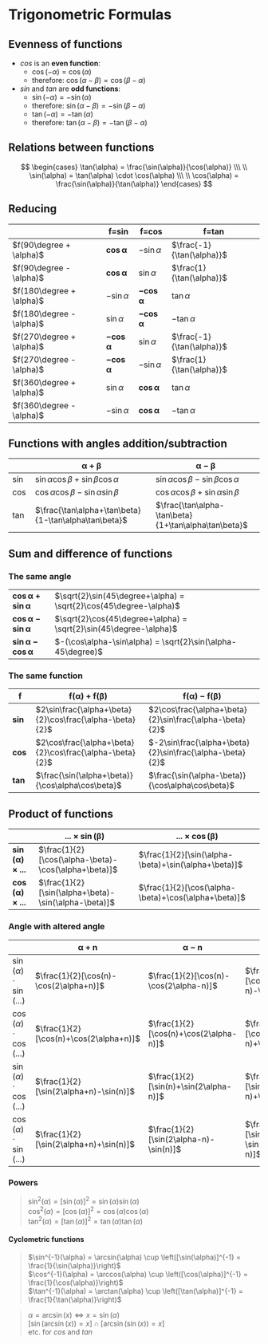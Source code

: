 # Trigonometric Formulas

## Evenness of functions

 - $cos$ is an **even function**:
   - $\cos(-\alpha) = \cos(\alpha)$
   - therefore: $\cos(\alpha-\beta) = \cos(\beta-\alpha)$
- $sin$ and $tan$ are **odd functions**:
  - $\sin(-\alpha) = -\sin(\alpha)$
  - therefore: $\sin(\alpha-\beta) = -\sin(\beta-\alpha)$
  - $\tan(-\alpha) = -\tan(\alpha)$
  - therefore: $\tan(\alpha-\beta) = -\tan(\beta-\alpha)$

## Relations between functions

$$
\begin{cases}
\tan(\alpha) = \frac{\sin(\alpha)}{\cos(\alpha)}
\\\ \\
\sin(\alpha) = \tan(\alpha) \cdot \cos(\alpha)
\\\ \\
\cos(\alpha) = \frac{\sin(\alpha)}{\tan(\alpha)}
\end{cases}
$$

## Reducing

| | f=sin | f=cos | f=tan |
|--|--|--|--|
| $f(90\degree + \alpha)$ | $\boldsymbol{\cos\alpha}$ | $-\sin\alpha$ | $\frac{-1}{\tan(\alpha)}$ |
| $f(90\degree - \alpha)$ | $\boldsymbol{\cos\alpha}$ | $\sin\alpha$ | $\frac{1}{\tan(\alpha)}$ |
| $f(180\degree + \alpha)$ | $-\sin\alpha$ | $\boldsymbol{-\cos\alpha}$ | $\tan\alpha$ |
| $f(180\degree - \alpha)$ | $\sin\alpha$ | $\boldsymbol{-\cos\alpha}$ | $-\tan\alpha$ |
| $f(270\degree + \alpha)$ | $\boldsymbol{-\cos\alpha}$ | $\sin\alpha$ | $\frac{-1}{\tan(\alpha)}$ |
| $f(270\degree - \alpha)$ | $\boldsymbol{-\cos\alpha}$ | $-\sin\alpha$ | $\frac{1}{\tan(\alpha)}$ |
| $f(360\degree + \alpha)$ | $\sin\alpha$ | $\boldsymbol{\cos\alpha}$ | $\tan\alpha$ |
| $f(360\degree - \alpha)$ | $-\sin\alpha$ | $\boldsymbol{\cos\alpha}$ | $-\tan\alpha$ |

## Functions with angles addition/subtraction

| | $\boldsymbol{\alpha+\beta}$ | $\boldsymbol{\alpha-\beta}$ |
|--|--|--|
| $\sin$ | $\sin\alpha\cos\beta+\sin\beta\cos\alpha$ | $\sin\alpha\cos\beta-\sin\beta\cos\alpha$ |
| $\cos$ | $\cos\alpha\cos\beta-\sin\alpha\sin\beta$ | $\cos\alpha\cos\beta+\sin\alpha\sin\beta$ |
| $\tan$ | $\frac{\tan\alpha+\tan\beta}{1-\tan\alpha\tan\beta}$ | $\frac{\tan\alpha-\tan\beta}{1+\tan\alpha\tan\beta}$ |

## Sum and difference of functions

### The same angle

|||
|--|--|
| $\boldsymbol{\cos\alpha+\sin\alpha}$ | $\sqrt{2}\sin(45\degree+\alpha) = \sqrt{2}\cos(45\degree-\alpha)$ |
| $\boldsymbol{\cos\alpha-\sin\alpha}$ | $\sqrt{2}\cos(45\degree+\alpha) = \sqrt{2}\sin(45\degree-\alpha)$ |
| $\boldsymbol{\sin\alpha-\cos\alpha}$ | $-(\cos\alpha-\sin\alpha) = \sqrt{2}\sin(\alpha-45\degree)$ |

### The same function

| $\boldsymbol{f}$ | $\boldsymbol{f(\alpha)+f(\beta})$ | $\boldsymbol{f(\alpha)-f(\beta)}$ |
|--|--|--|
| $\boldsymbol{\sin}$ | $2\sin\frac{\alpha+\beta}{2}\cos\frac{\alpha-\beta}{2}$ | $2\cos\frac{\alpha+\beta}{2}\sin\frac{\alpha-\beta}{2}$ |
| $\boldsymbol{\cos}$ | $2\cos\frac{\alpha+\beta}{2}\cos\frac{\alpha-\beta}{2}$ | $-2\sin\frac{\alpha+\beta}{2}\sin\frac{\alpha-\beta}{2}$ |
| $\boldsymbol{\tan}$ | $\frac{\sin(\alpha+\beta)}{\cos\alpha\cos\beta}$ | $\frac{\sin(\alpha-\beta)}{\cos\alpha\cos\beta}$ |

## Product of functions

| | $\boldsymbol{...\times\sin(\beta)}$ | $\boldsymbol{...\times\cos(\beta)}$ |
|--|--|--|
| $\boldsymbol{\sin(\alpha)\times...}$ | $\frac{1}{2}[\cos(\alpha-\beta)-\cos(\alpha+\beta)]$ | $\frac{1}{2}[\sin(\alpha-\beta)+\sin(\alpha+\beta)]$ |
| $\boldsymbol{\cos(\alpha)\times...}$ | $\frac{1}{2}[\sin(\alpha+\beta)-\sin(\alpha-\beta)]$ | $\frac{1}{2}[\cos(\alpha-\beta)+\cos(\alpha+\beta)]$ |

### Angle with altered angle

| | $\boldsymbol{\alpha+n}$ | $\boldsymbol{\alpha-n}$ | $\boldsymbol{n-\alpha}$ |
|--|--|--|--|
| $\sin(\alpha)\cdot\sin(...)$ | $\frac{1}{2}[\cos(n)-\cos(2\alpha+n)]$ | $\frac{1}{2}[\cos(n)-\cos(2\alpha-n)]$ | $\frac{1}{2}[\cos(2\alpha-n)-\cos(n)]$ |
| $\cos(\alpha)\cdot\cos(...)$ | $\frac{1}{2}[\cos(n)+\cos(2\alpha+n)]$ | $\frac{1}{2}[\cos(n)+\cos(2\alpha-n)]$ | $\frac{1}{2}[\cos(2\alpha-n)+\cos(n)]$ |
| $\sin(\alpha)\cdot\cos(...)$ | $\frac{1}{2}[\sin(2\alpha+n)-\sin(n)]$ | $\frac{1}{2}[\sin(n)+\sin(2\alpha-n)]$ | $\frac{1}{2}[\sin(2\alpha-n)+\sin(n)]$ |
| $\cos(\alpha)\cdot\sin(...)$ | $\frac{1}{2}[\sin(2\alpha+n)+\sin(n)]$ | $\frac{1}{2}[\sin(2\alpha-n)-\sin(n)]$ | $\frac{1}{2}[\sin(n)-\sin(2\alpha-n)]$ |

### Powers

> $\sin^2(\alpha) = [\sin(\alpha)]^2 = \sin(\alpha)\sin(\alpha)$  
> $\cos^2(\alpha) = [\cos(\alpha)]^2 = \cos(\alpha)\cos(\alpha)$  
> $\tan^2(\alpha) = [\tan(\alpha)]^2 = \tan(\alpha)\tan(\alpha)$

#### Cyclometric functions

> $\sin^{-1}(\alpha) = \arcsin(\alpha) \cup \left([\sin(\alpha)]^{-1} = \frac{1}{\sin(\alpha)}\right)$  
> $\cos^{-1}(\alpha) = \arccos(\alpha) \cup \left([\cos(\alpha)]^{-1} = \frac{1}{\cos(\alpha)}\right)$  
> $\tan^{-1}(\alpha) = \arctan(\alpha) \cup \left([\tan(\alpha)]^{-1} = \frac{1}{\tan(\alpha)}\right)$

> $\alpha = \arcsin(x) \iff x = \sin(\alpha)$  
> $[\sin(\arcsin(x)) = x] \cap [\arcsin(\sin(x)) = x]$  
> etc. for $cos$ and $tan$
